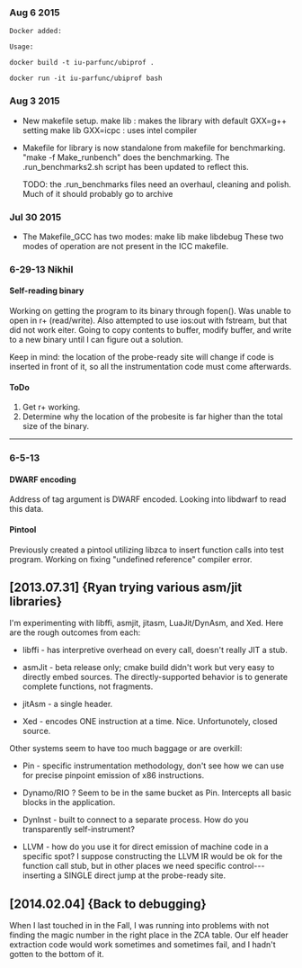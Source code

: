 ### Aug 6 2015 ### 

    Docker added: 
    
    Usage: 
    
    docker build -t iu-parfunc/ubiprof .

    docker run -it iu-parfunc/ubiprof bash
   

### Aug 3 2015 ###
   * New makefile setup. 
     make lib : makes the library with default GXX=g++ setting 
     make lib GXX=icpc : uses intel compiler 
   
   * Makefile for library is now standalone from makefile for 
     benchmarking. 
     "make -f Make_runbench" does the benchmarking. 
     The .run_benchmarks2.sh script has been updated to reflect this. 
     
     TODO: the .run_benchmarks files need an overhaul, cleaning and polish. 
           Much of it should probably go to archive 
      
     
   

### Jul 30 2015 ### 
 
  * The Makefile_GCC has two modes: 
     make lib 
     make libdebug 
    These two modes of operation are not present in the ICC makefile. 
    	  	  	  


### 6-29-13 Nikhil ###

#### Self-reading binary ####
Working on getting the program to its binary through fopen(). Was unable to open in r+ (read/write). Also attempted to use ios:out with fstream, but that did not work eiter. Going to copy contents to buffer, modify buffer, and write to a new binary until I can
figure out a solution.

Keep in mind: the location of the probe-ready site will change if code is inserted in front of
it, so all the instrumentation code must come afterwards.

#### ToDo ####
1. Get r+ working.
2. Determine why the location of the probesite is far higher than the total size of the binary.

------------------

### 6-5-13 ####

#### DWARF encoding ####
Address of tag argument is DWARF encoded. Looking into libdwarf to read this data.

#### Pintool ####
Previously created a pintool utilizing libzca to insert function calls into test program.
Working on fixing "undefined reference" compiler error.



[2013.07.31] {Ryan trying various asm/jit libraries}
----------------------------------------------------

I'm experimenting with libffi, asmjit, jitasm, LuaJit/DynAsm, and Xed.
Here are the rough outcomes from each:

  * libffi - has interpretive overhead on every call, doesn't really
    JIT a stub.
    
  * asmJit - beta release only; cmake build didn't work but very easy
             to directly embed sources.  The directly-supported
             behavior is to generate complete functions, not
             fragments.
  
  * jitAsm - a single header.

  * Xed - encodes ONE instruction at a time.  Nice.  Unfortunotely,
    closed source.


Other systems seem to have too much baggage or are overkill:

  * Pin - specific instrumentation methodology, don't see how
    we can use for precise pinpoint emission of x86 instructions.    
  * Dynamo/RIO ? Seem to be in the same bucket as Pin.  Intercepts all
    basic blocks in the application.
  * DynInst - built to connect to a separate process.  How do you
    transparently self-instrument?
    
  * LLVM - how do you use it for direct emission of machine code in a
    specific spot?  I suppose constructing the LLVM IR would be ok for
    the function call stub, but in other places we need specific
    control---inserting a SINGLE direct jump at the probe-ready site.

[2014.02.04] {Back to debugging}
----------------------------------------

When I last touched in in the Fall, I was running into problems with
not finding the magic number in the right place in the ZCA table.  Our
elf header extraction code would work sometimes and sometimes fail,
and I hadn't gotten to the bottom of it.





